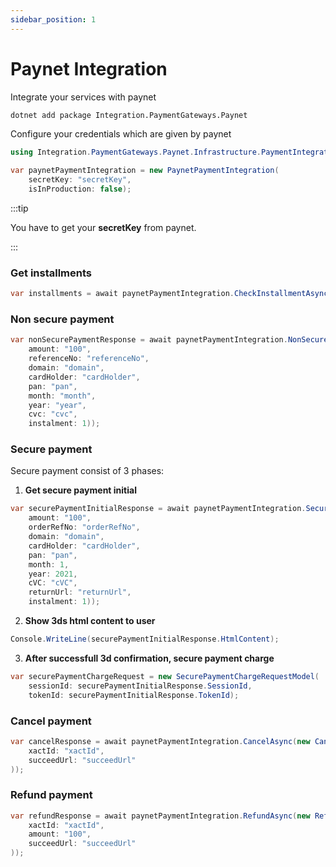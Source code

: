 ```yaml
---
sidebar_position: 1
---
```


# Paynet Integration

Integrate your services with paynet

```bash
dotnet add package Integration.PaymentGateways.Paynet
```

Configure your credentials which are given by paynet

```csharp
using Integration.PaymentGateways.Paynet.Infrastructure.PaymentIntegration.Models.Request;

var paynetPaymentIntegration = new PaynetPaymentIntegration(
    secretKey: "secretKey",
    isInProduction: false);
```

:::tip

You have to get your **secretKey** from paynet.

:::

### Get installments

```csharp
var installments = await paynetPaymentIntegration.CheckInstallmentAsync(new CheckInstallmentRequestModel(bin: "bin", amount: 100));
```

### Non secure payment

```csharp
var nonSecurePaymentResponse = await paynetPaymentIntegration.NonSecurePaymentAsync(new NonSecurePaymentRequestModel(
    amount: "100",
    referenceNo: "referenceNo",
    domain: "domain",
    cardHolder: "cardHolder",
    pan: "pan",
    month: "month",
    year: "year",
    cvc: "cvc",
    instalment: 1));
```

### Secure payment
Secure payment consist of 3 phases:

  1. **Get secure payment initial**
```csharp
var securePaymentInitialResponse = await paynetPaymentIntegration.SecurePaymentInitialAsync(new SecurePaymentInitialRequestModel(
    amount: "100",
    orderRefNo: "orderRefNo",
    domain: "domain",
    cardHolder: "cardHolder",
    pan: "pan",
    month: 1,
    year: 2021,
    cVC: "cVC",
    returnUrl: "returnUrl",
    instalment: 1));
```

  2. **Show 3ds html content to user**
```csharp
Console.WriteLine(securePaymentInitialResponse.HtmlContent);
```

  3. **After successfull 3d confirmation, secure payment charge**
```csharp
var securePaymentChargeRequest = new SecurePaymentChargeRequestModel(
    sessionId: securePaymentInitialResponse.SessionId,
    tokenId: securePaymentInitialResponse.TokenId);
```

### Cancel payment
```csharp
var cancelResponse = await paynetPaymentIntegration.CancelAsync(new CancellationRequestModel(
    xactId: "xactId",
    succeedUrl: "succeedUrl"
));
```

### Refund payment
```csharp
var refundResponse = await paynetPaymentIntegration.RefundAsync(new RefundRequestModel(
    xactId: "xactId",
    amount: "100",
    succeedUrl: "succeedUrl"
));
```